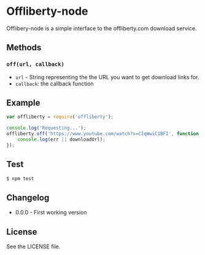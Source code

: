 Offliberty-node
===============

Offlibery-node is a simple interface to the offliberty.com download service.

## Methods

### `off(url, callback)`
  - `url` - String representing the the URL you want to get download links for.
  - `callback`: the callback function

## Example

```js
var offliberty = require('offliberty');

console.log('Requesting...');
offliberty.off('https://www.youtube.com/watch?v=CIqWwiC1BFI', function (err, downloadUrl) {
    console.log(err || downloadUrl);
});
```

## Test

```sh
$ npm test
```

## Changelog

  - 0.0.0 - First working version

## License
See the LICENSE file.
